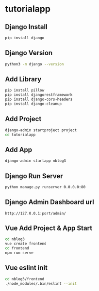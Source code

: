 # tutorialapp

## Django Install

```sh
pip install django
```

## Django Version

```sh
python3 -m django --version
```

## Add Library

```sh
pip install pillow
pip install djangorestframework
pip install django-cors-headers
pip install django-cleanup
```

## Add Project

```sh
django-admin startproject project 
cd tutorialapp
```

## Add App

```sh
django-admin startapp nblog3
```

## Django Run Server

```sh
python manage.py runserver 0.0.0.0:80
```

## Django Admin Dashboard url

```url
http://127.0.0.1:port/admin/
```

## Vue Add Project & App Start

```sh
cd nblog3
vue create frontend
cd frontend
npm run serve
```

## Vue eslint init

```sh
cd nblog3/frontend
./node_modules/.bin/eslint --init
```
